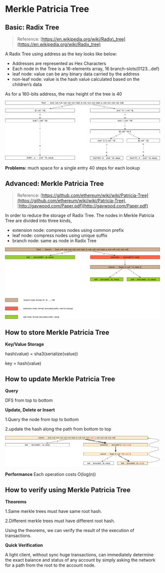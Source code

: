 # Merkle Patricia Tree

## Basic: Radix Tree

> Reference: [https://en.wikipedia.org/wiki/Radix\_tree](https://en.wikipedia.org/wiki/Radix_tree)

A Radix Tree using address as the key looks like below:

* Addresses are represented as Hex Characters
* Each node in the Tree is a 16-elements array,  16 branch-slots\(0123...def\)
* leaf node: value can be any binary data carried by the address
* non-leaf node: value is the hash value calculated based on the children’s data

As for a 160-bits address, the max height of the tree is 40

![](../../resources/radix_tree.png)

**Problems:** much space for a single entry 40 steps for each lookup

## Advanced: Merkle Patricia Tree

> Reference: [https://github.com/ethereum/wiki/wiki/Patricia-Tree](https://github.com/ethereum/wiki/wiki/Patricia-Tree), [http://gavwood.com/Paper.pdf](http://gavwood.com/Paper.pdf)

In order to reduce the storage of Radix Tree. The nodes in Merkle Patricia Tree are divided into three kinds,

* extension node: compress nodes using common prefix
* leaf node: compress nodes using unique suffix
* branch node: same as node in Radix Tree

![](../../resources/merkle_tree.png)

## How to store Merkle Patricia Tree

**Key/Value Storage**

hash\(value\) = sha3\(serialize\(value\)\)

key = hash\(value\)

## How to update Merkle Patricia Tree

**Query**

DFS from top to bottom

**Update, Delete or Insert**

1.Query the node from top to bottom

2.update the hash along the path from bottom to top

![](../../resources/merkle_tree_update.png)

**Performance** Each operation costs O\(log\(n\)\)

## How to verify using Merkle Patricia Tree

**Theorems**

1.Same merkle trees must have same root hash.

2.Different merkle trees must have different root hash.

Using the theorems, we can verify the result of the execution of transactions.

**Quick Verification**

A light client, without sync huge transactions, can immediately determine the exact balance and status of any account by simply asking the network for a path from the root to the account node.

